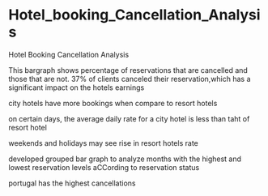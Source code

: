 # Hotel_booking_Cancellation_Analysis
Hotel Booking Cancellation Analysis


This bargraph shows percentage of reservations that are cancelled and those that are not.
37% of clients canceled their reservation,which has  a significant impact on the hotels earnings

city hotels have more bookings when compare to resort hotels

on certain days, the average daily rate for a city hotel is less than taht of resort hotel

weekends and holidays may see rise in resort hotels rate

developed grouped bar graph to analyze months with the highest and lowest reservation levels aCCording to reservation status

portugal has the highest cancellations
